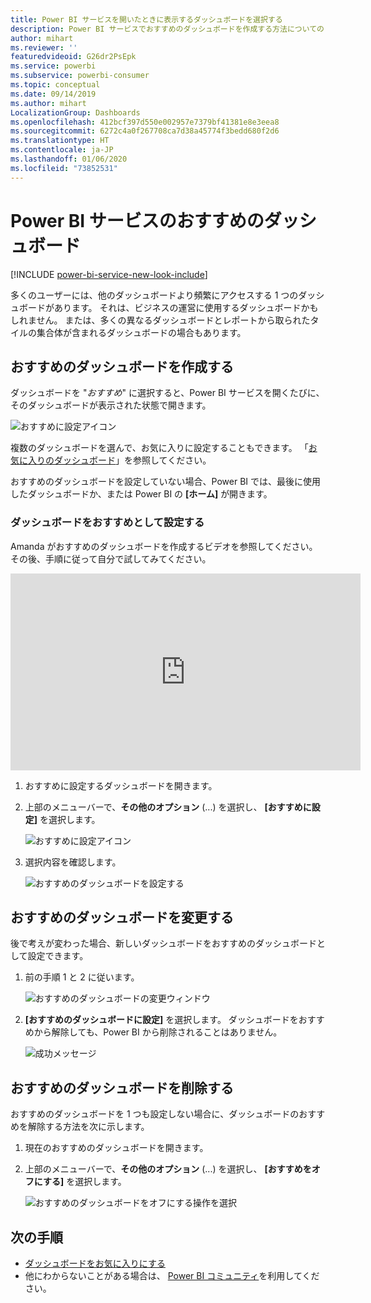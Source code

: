 ```yaml
---
title: Power BI サービスを開いたときに表示するダッシュボードを選択する
description: Power BI サービスでおすすめのダッシュボードを作成する方法についてのドキュメント
author: mihart
ms.reviewer: ''
featuredvideoid: G26dr2PsEpk
ms.service: powerbi
ms.subservice: powerbi-consumer
ms.topic: conceptual
ms.date: 09/14/2019
ms.author: mihart
LocalizationGroup: Dashboards
ms.openlocfilehash: 412bcf397d550e002957e7379bf41381e8e3eea8
ms.sourcegitcommit: 6272c4a0f267708ca7d38a45774f3bedd680f2d6
ms.translationtype: HT
ms.contentlocale: ja-JP
ms.lasthandoff: 01/06/2020
ms.locfileid: "73852531"
---
```

# <a name="featured-dashboards-in-the-power-bi-service"></a>Power BI サービスのおすすめのダッシュボード

[!INCLUDE [power-bi-service-new-look-include](../includes/power-bi-service-new-look-include.md)]

多くのユーザーには、他のダッシュボードより頻繁にアクセスする 1 つのダッシュボードがあります。 それは、ビジネスの運営に使用するダッシュボードかもしれません。 または、多くの異なるダッシュボードとレポートから取られたタイルの集合体が含まれるダッシュボードの場合もあります。

## <a name="create-a-featured-dashboard"></a>おすすめのダッシュボードを作成する
ダッシュボードを "*おすすめ*" に選択すると、Power BI サービスを開くたびに、そのダッシュボードが表示された状態で開きます。 

![おすすめに設定アイコン](./media/end-user-featured/power-bi-dropdown.png)

複数のダッシュボードを選んで、お気に入りに設定することもできます。 「[お気に入りのダッシュボード](end-user-favorite.md)」を参照してください。

おすすめのダッシュボードを設定していない場合、Power BI では、最後に使用したダッシュボードか、または Power BI の **[ホーム]** が開きます。 

### <a name="set-a-dashboard-as-featured"></a>ダッシュボードをおすすめとして設定する
Amanda がおすすめのダッシュボードを作成するビデオを参照してください。 その後、手順に従って自分で試してみてください。

<iframe width="560" height="315" src="https://www.youtube.com/embed/G26dr2PsEpk" frameborder="0" allowfullscreen></iframe>


1. おすすめに設定するダッシュボードを開きます。 
2. 上部のメニューバーで、**その他のオプション** (...) を選択し、 **[おすすめに設定]** を選択します。 
   
    ![おすすめに設定アイコン](./media/end-user-featured/power-bi-dropdown.png)
3. 選択内容を確認します。
   
    ![おすすめのダッシュボードを設定する](./media/end-user-featured/power-bi-featured-confirm.png)

## <a name="change-the-featured-dashboard"></a>おすすめのダッシュボードを変更する
後で考えが変わった場合、新しいダッシュボードをおすすめのダッシュボードとして設定できます。

1. 前の手順 1 と 2 に従います。
   
    ![おすすめのダッシュボードの変更ウィンドウ](./media/end-user-featured/power-bi-change-feature.png)
2. **[おすすめのダッシュボードに設定]** を選択します。 ダッシュボードをおすすめから解除しても、Power BI から削除されることはありません。 
   
    ![成功メッセージ](./media/end-user-featured/power-bi-unfeature-new.png)

## <a name="remove-the-featured-dashboard"></a>おすすめのダッシュボードを削除する
おすすめのダッシュボードを 1 つも設定しない場合に、ダッシュボードのおすすめを解除する方法を次に示します。

1. 現在のおすすめのダッシュボードを開きます。
2. 上部のメニューバーで、**その他のオプション** (...) を選択し、 **[おすすめをオフにする]** を選択します。

    ![おすすめのダッシュボードをオフにする操作を選択](./media/end-user-featured/power-bi-unfeature-newer.png)
   
## <a name="next-steps"></a>次の手順
- [ダッシュボードをお気に入りにする](end-user-favorite.md)
- 他にわからないことがある場合は、 [Power BI コミュニティ](https://community.powerbi.com/)を利用してください。

